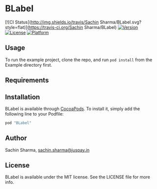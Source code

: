 # BLabel

[![CI Status](http://img.shields.io/travis/Sachin Sharma/BLabel.svg?style=flat)](https://travis-ci.org/Sachin Sharma/BLabel)
[![Version](https://img.shields.io/cocoapods/v/BLabel.svg?style=flat)](http://cocoapods.org/pods/BLabel)
[![License](https://img.shields.io/cocoapods/l/BLabel.svg?style=flat)](http://cocoapods.org/pods/BLabel)
[![Platform](https://img.shields.io/cocoapods/p/BLabel.svg?style=flat)](http://cocoapods.org/pods/BLabel)

## Usage

To run the example project, clone the repo, and run `pod install` from the Example directory first.

## Requirements

## Installation

BLabel is available through [CocoaPods](http://cocoapods.org). To install
it, simply add the following line to your Podfile:

```ruby
pod "BLabel"
```

## Author

Sachin Sharma, sachin.sharma@juspay.in

## License

BLabel is available under the MIT license. See the LICENSE file for more info.
